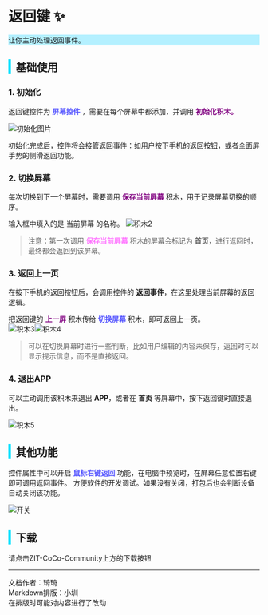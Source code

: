 # 返回键 ✨
<div style="background-color: rgb(180, 240, 255);">
 让你主动处理返回事件。
</div>

<div style="border-left: 5px solid rgb(0, 225, 255); padding-left: 10px;">
<h2>基础使用</h2>
</div>

### 1. 初始化

<span>
  返回键控件为 
  <span style="color: rgb(82, 82, 255);"><b>屏幕控件</b></span>
  ，需要在每个屏幕中都添加，并调用 
  <span style="color: purple;"><b>初始化积木。</b></span>
</span>


![初始化图片](https://cc.zitzhen.cn/control/%E8%BF%94%E5%9B%9E%E9%94%AE-Qii/images/1.png)

初始化完成后，控件将会接管返回事件：如用户按下手机的返回按钮，或者全面屏手势的侧滑返回功能。

### 2. 切换屏幕

<span>
每次切换到下一个屏幕时，需要调用 
<span style="color: purple;"><b>保存当前屏幕</b></span> 
积木，用于记录屏幕切换的顺序。
</span>

输入框中填入的是 当前屏幕 的名称。
![积木2](https://cc.zitzhen.cn/control/%E8%BF%94%E5%9B%9E%E9%94%AE-Qii/images/2.png)

>注意：第一次调用 <span style="color: rgb(255, 116, 255);">**保存当前屏幕**</span> 积木的屏幕会标记为 **首页**，进行返回时，最终都会返回到该屏幕。

### 3. 返回上一页

在按下手机的返回按钮后，会调用控件的 **返回事件**，在这里处理当前屏幕的返回逻辑。

<span>
把返回键的 <span style="color: purple;"><b>上一屏</b></span> 积木传给 <span style="color: rgb(82, 82, 255);"><b>切换屏幕</b></span> 积木，即可返回上一页。
</span>

<div style="display: flex; align-items: center;">
  <img src="https://cc.zitzhen.cn/control/%E8%BF%94%E5%9B%9E%E9%94%AE-Qii/images/4.png" alt="积木3" >
  <img src="https://cc.zitzhen.cn/control/%E8%BF%94%E5%9B%9E%E9%94%AE-Qii/images/4.png" alt="积木4" >
</div>

>可以在切换屏幕时进行一些判断，比如用户编辑的内容未保存，返回时可以显示提示信息，而不是直接返回。

### 4. 退出APP

可以主动调用该积木来退出 **APP**，或者在 **首页** 等屏幕中，按下返回键时直接退出。

![积木5](https://cc.zitzhen.cn/control/%E8%BF%94%E5%9B%9E%E9%94%AE-Qii/images/5.png)

<div style="border-left: 5px solid rgb(0, 225, 255); padding-left: 10px;">
<h2>其他功能</h2>
</div>

<span>
控件属性中可以开启 <span style="color: rgb(82, 82, 255);"><b>鼠标右键返回</b></span> 功能，在电脑中预览时，在屏幕任意位置右键即可调用返回事件。
方便软件的开发调试。如果没有关闭，打包后也会判断设备自动关闭该功能。
</span>

![开关](https://cc.zitzhen.cn/control/%E8%BF%94%E5%9B%9E%E9%94%AE-Qii/images/6.png)

<div style="border-left: 5px solid rgb(0, 225, 255); padding-left: 10px;">
<h2> 下载</h2>
</div>
请点击ZIT-CoCo-Community上方的下载按钮

---
文档作者：琦琦  
Markdown排版：小圳  
在排版时可能对内容进行了改动  